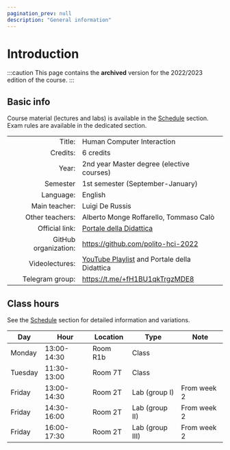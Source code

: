 ```yaml
---
pagination_prev: null
description: "General information"
---
```


# Introduction

:::caution
This page contains the __archived__ version for the 2022/2023 edition of the course.
::: 

## Basic info

Course material (lectures and labs) is available in the [Schedule](schedule) section. Exam rules are available in the dedicated section.

|                      |                                              |
|---------------------:|:---------------------------------------------|
| Title:               | Human Computer Interaction                   |
| Credits:             | 6 credits                                    |
| Year:                | 2nd year Master degree (elective courses)    |
| Semester             | 1st semester (September-January)             |
| Language:            | English                                      |
| Main teacher:        | Luigi De Russis                              |
| Other teachers:      | Alberto Monge Roffarello, Tommaso Calò       |
| Official link:       | [Portale della Didattica](https://didattica.polito.it/pls/portal30/gap.pkg_guide.viewGap?p_cod_ins=02JSKOV)                     |
| GitHub organization: | https://github.com/polito-hci-2022           |
| Videolectures:       | [YouTube Playlist](https://www.youtube.com/playlist?list=PLs7DWGc_wmwRZHYGyiQxcgfJ7U1X81N_i) and Portale della Didattica |
| Telegram group:      | https://t.me/+fH1BU1qkTrgzMDE8               |

## Class hours

See the [Schedule](schedule) section for detailed information and variations.

| Day     | Hour        | Location | Type            | Note        |
|---------|-------------|----------|-----------------|-------------|
| Monday  | 13:00-14:30 | Room R1b | Class           |             |
| Tuesday | 11:30-13:00 | Room 7T  | Class           |             |
| Friday  | 13:00-14:30 | Room 2T  | Lab (group I)   | From week 2 |
| Friday  | 14:30-16:00 | Room 2T  | Lab (group II)  | From week 2 |
| Friday  | 16:00-17:30 | Room 2T  | Lab (group III) | From week 2 |
